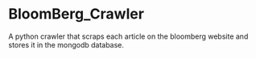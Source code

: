 BloomBerg_Crawler
=================

A python crawler that scraps each article on the bloomberg website and stores it in the mongodb database.
